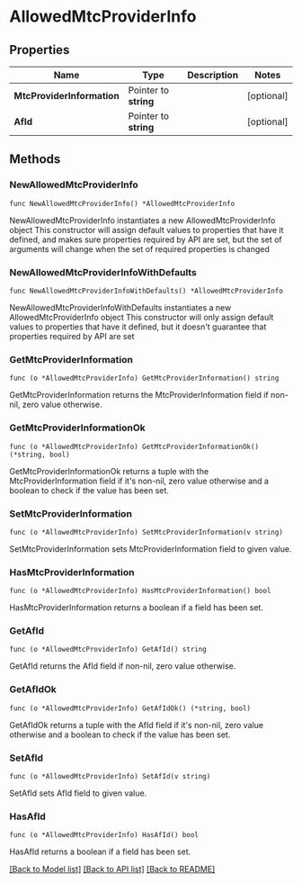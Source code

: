 # AllowedMtcProviderInfo

## Properties

Name | Type | Description | Notes
------------ | ------------- | ------------- | -------------
**MtcProviderInformation** | Pointer to **string** |  | [optional] 
**AfId** | Pointer to **string** |  | [optional] 

## Methods

### NewAllowedMtcProviderInfo

`func NewAllowedMtcProviderInfo() *AllowedMtcProviderInfo`

NewAllowedMtcProviderInfo instantiates a new AllowedMtcProviderInfo object
This constructor will assign default values to properties that have it defined,
and makes sure properties required by API are set, but the set of arguments
will change when the set of required properties is changed

### NewAllowedMtcProviderInfoWithDefaults

`func NewAllowedMtcProviderInfoWithDefaults() *AllowedMtcProviderInfo`

NewAllowedMtcProviderInfoWithDefaults instantiates a new AllowedMtcProviderInfo object
This constructor will only assign default values to properties that have it defined,
but it doesn't guarantee that properties required by API are set

### GetMtcProviderInformation

`func (o *AllowedMtcProviderInfo) GetMtcProviderInformation() string`

GetMtcProviderInformation returns the MtcProviderInformation field if non-nil, zero value otherwise.

### GetMtcProviderInformationOk

`func (o *AllowedMtcProviderInfo) GetMtcProviderInformationOk() (*string, bool)`

GetMtcProviderInformationOk returns a tuple with the MtcProviderInformation field if it's non-nil, zero value otherwise
and a boolean to check if the value has been set.

### SetMtcProviderInformation

`func (o *AllowedMtcProviderInfo) SetMtcProviderInformation(v string)`

SetMtcProviderInformation sets MtcProviderInformation field to given value.

### HasMtcProviderInformation

`func (o *AllowedMtcProviderInfo) HasMtcProviderInformation() bool`

HasMtcProviderInformation returns a boolean if a field has been set.

### GetAfId

`func (o *AllowedMtcProviderInfo) GetAfId() string`

GetAfId returns the AfId field if non-nil, zero value otherwise.

### GetAfIdOk

`func (o *AllowedMtcProviderInfo) GetAfIdOk() (*string, bool)`

GetAfIdOk returns a tuple with the AfId field if it's non-nil, zero value otherwise
and a boolean to check if the value has been set.

### SetAfId

`func (o *AllowedMtcProviderInfo) SetAfId(v string)`

SetAfId sets AfId field to given value.

### HasAfId

`func (o *AllowedMtcProviderInfo) HasAfId() bool`

HasAfId returns a boolean if a field has been set.


[[Back to Model list]](../README.md#documentation-for-models) [[Back to API list]](../README.md#documentation-for-api-endpoints) [[Back to README]](../README.md)


